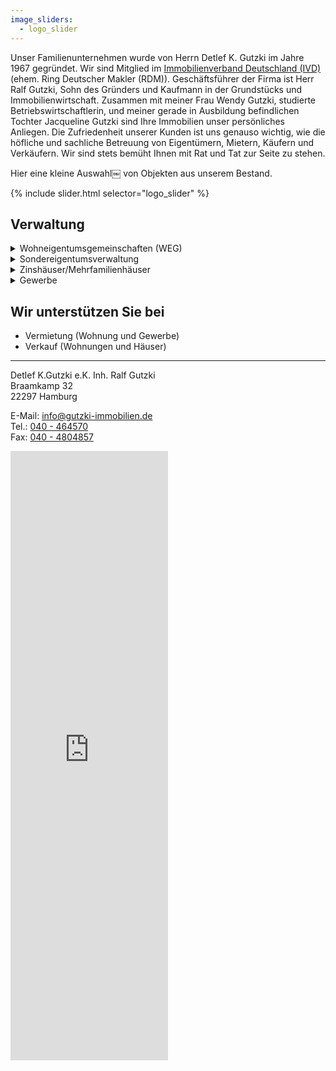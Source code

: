 ```yaml
---
image_sliders:
  - logo_slider
---
```

Unser Familienunternehmen wurde von Herrn Detlef K. Gutzki im Jahre 1967 gegründet. 
Wir sind Mitglied im [Immobilienverband Deutschland (IVD)](https://nord.ivd.net/) (ehem. Ring Deutscher Makler (RDM)).
Geschäftsführer der Firma ist Herr Ralf Gutzki, Sohn des Gründers und Kaufmann in der
Grundstücks und Immobilienwirtschaft.
Zusammen mit meiner Frau Wendy Gutzki, studierte Betriebswirtschaftlerin, und meiner gerade in Ausbildung befindlichen Tochter Jacqueline Gutzki sind Ihre Immobilien unser persönliches Anliegen.
Die Zufriedenheit unserer Kunden ist uns genauso wichtig, wie die höfliche und sachliche Betreuung von Eigentümern, Mietern, Käufern und Verkäufern. Wir sind stets bemüht Ihnen mit Rat und Tat zur Seite zu stehen.

Hier eine kleine Auswahl￼ von Objekten aus unserem Bestand.

{% include slider.html selector="logo_slider" %}

## Verwaltung

<details>
  <summary>Wohneigentumsgemeinschaften (WEG)</summary><br>
Wir verwalten Eigentumswohnungen mit der Profi-Software GES von Aareon. 
Neben den Vorteilen das Neue Gesetzliche Anordnungen Zeitnahe umgesetzt werden,
bietet die Jahresabrechnung Ihnen zB. die gesonderte Kennzeichnung der Betriebskosten 
und die Zusätzlichen Angaben für Ihre Steuererklärung an.<br><br>

Das Verwaltungskonto der WEG befindet sich bei der Aareal Bank und ist nach Gesetzlichen
Vorschriften ein WEG-Verwaltungskonto getrennt von anderen Vermögen.
Die Aareal Bank unterstützt Verwaltern beim richtigen einrichten eines WEG-Verwalter-Kontos.<br><br>   

Unsere Leistungen:<br>
<ul>
<li>Erstellung und Prüfung von Wirtschaftsplänen</li>
<li>Abrechnungen, inkl. Rechnungskontrolle und Belegprüfung</li> 
<li>Buchführung und Prüfung aller Geldein- und Ausgänge</li>  
<li>Inkasso, Liquidationsplanung, Wirtschaftlichkeit, Rechenschaftslegung gegenüber den Eigentümern</li>
<li>Verwaltung und Disponierung des Geldverkehrs, Bearbeitung von Lastschriftabbuchungen</li>    
<li>Überwachung der Wohngeldzahlungen</li>
<li>Wohngeldabrechnung</li>
<li>Rechnungsprüfung einmal jährlich</li>  
<li>Eigentümerversammlung einmal jährlich</li>   
<li>Veranlassung, bzw. Erstellung von Heizkostenabrechnungen</li>
<li>Errechnung und Anforderung von Sonderumlagen</li>
<li>Regelung von Personalangelegenheiten von Angestellten des WEG (Hausmeister, Müllbeauftragte, Verwaltungsbeiräte), einschließlich Gehaltszahlungen, Lohnbuchungen und Abführungen von Lohnsteuer, Sozialabgaben, Meldung an das Finanzamt, Krankenversicherung, Sozialversicherungsträger, etc.</li>
<li>Überwachung von Objekten, ggf. durch regelmäßige Begehungen</li>
<li>Planung, Vergabe, Überwachung und Abrechnung von Instandsetzungs- und Instandhaltungsarbeiten, einschließlich Preisanfrage, Ausschreibungen, Auftragsvergabe, Rechnungskontrolle, Mängelrügen, Einhaltung Gewährleistungsansprüche</li>
<li>Veranlassung von Schadensbeseitigungen durch Handwerker</li>     
<li>Erstattung von Schadensmeldungen gegenüber Versicherung und Verursacher</li>
<li>Verhandlung mit Ämtern und Beschaffung öffentlich-rechtlicher Genehmigungen</li>
<li>Anwendung aktueller Gesetzesänderungen und Rechtsprechungen auf die WEG</li>
<li>Vermietung Ihrer Eigentumswohnung</li>
<li>Beratung uns Mitwrikung beim Verkauf Ihrer Eigentumswohnung</li>
<li>Beratung und Betreuung</li>
</ul>
</details>

<details>
  <summary>Sondereigentumsverwaltung</summary><br>
  Wir verwalten Ihre Vermieteten Eigentumswohnungen mit der Profi-Software GES-3 und 
verrechnen das Wohngeld mit den Mieteingängen.<br><br>

Unsere Leistungen:<br> 
<ul>
<li>Mieteingänge überprüfen, ggf. Mahnungen schreiben. </li>
<li>Abrechnungen, monatlich, Quartale oder Jahr. </li>
<li>Betriebskostenabrechnung für den Mieter. </li>
<li>Heizkostenabrechnung für den Mieter. </li>
<li>Vermietung leerer Wohnungen. </li>
<li>Betreuung und Beratung (Modernisierung, Reparaturen, Dachausbau, u.s.w.) </li>
<li>Handwerker beauftragen und überwachen. </li>
<li>Regelmäßige Mieterhöhungen.</li>
</ul>
</details>

<details><summary>Zinshäuser/Mehrfamilienhäuser</summary><br>
Verwaltung Ihrer Zinshäuser durch Profi-Software:<br>
<ul>
<li>GES-3 </li>
<li>Datenbank-Verwaltung für andere Banken.</li>
</ul>
  
Unsere Leistungen:<br> 
<ul>
<li>Mieteingänge überprüfen, ggf. Mahnungen schreiben. </li>
<li>Abrechnungen, monatlich, Quartale oder Jahr. </li>
<li>Betriebskostenabrechnung für den Mieter. </li>
<li>Heizkostenabrechnung für den Mieter. </li>
<li>Vermietung leerer Wohnungen. </li>
<li>Betreuung und Beratung (Modernisierung, Reparaturen, Dachausbau, u.s.w.) </li>
<li>Handwerker beauftragen und überwachen. </li>
<li>Regelmäßige Mieterhöhungen.</li>
</ul>
</details>

<details><summary>Gewerbe</summary><br>
  Wir verwalten Ihr vermietetes Gewerbeobjekt mit Profi-Software<br>
 <ul>
<li>GES-3</li>
<li>Datenbank-Verwaltung für andere Banken.</li>
</ul>

Unsere Leistungen:<br> 
<ul>
<li>Mieteingänge überprüfen, ggf. Mahnungen schreiben. </li>
<li>Abrechnungen, monatlich, Quartale oder Jahr. </li>
<li>Betriebskostenabrechnung für den Mieter. </li>
<li>Heizkostenabrechnung für den Mieter. </li>
<li>Vermietung. </li>
<li>Betreuung und Beratung (Modernisierung, Reparaturen, u.s.w.) </li>
<li>Handwerker beauftragen und überwachen. </li>
<li>Regelmäßige Mieterhöhungen.</li>
</ul>
</details>

## Wir unterstützen Sie bei

- Vermietung (Wohnung und Gewerbe)
- Verkauf (Wohnungen und Häuser)


***


Detlef K.Gutzki e.K. Inh. Ralf Gutzki  
Braamkamp 32  
22297 Hamburg  

E-Mail: [info@gutzki-immobilien.de](mailto:info@gutzki-immobilien.de)  
Tel.: [040 - 464570](tel:04046570)  
Fax: [040 - 4804857](tel:0404804857)  

<iframe
src="https://www.google.com/maps/embed?pb=!1m14!1m8!1m3!1d9470.247207600178!2d10.00036!3d53.60128!3m2!1i1024!2i768!4f13.1!3m3!1m2!1s0x0%3A0xfd8d7a52e3ca2449!2sDetlef+K.+Gutzki+e.+K.+Inh.+Ralf+Gutzki!5e0!3m2!1sen!2sde!4v1550415717896"
width="50%"
height="25%"
frameborder="0"
style="border:0"
allowfullscreen>
</iframe>

